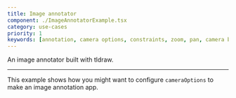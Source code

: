 ```yaml
---
title: Image annotator
component: ./ImageAnnotatorExample.tsx
category: use-cases
priority: 1
keywords: [annotation, camera options, constraints, zoom, pan, camera bounds, pan speed, zoom speed]
---
```


An image annotator built with tldraw.

---

This example shows how you might want to configure `cameraOptions` to make an image annotation app.
